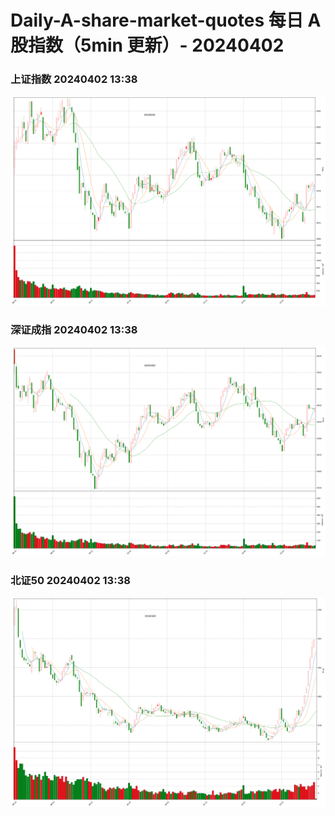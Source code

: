 
# Daily-A-share-market-quotes 每日 A 股指数（5min 更新）- 20240402

### 上证指数 20240402 13:38
![](./fig/2024/4/20240402-sh000001.png)

### 深证成指 20240402 13:38
![](./fig/2024/4/20240402-sz399001.png)

### 北证50 20240402 13:38
![](./fig/2024/4/20240402-bj899050.png)

